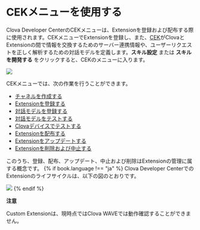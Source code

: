 # CEKメニューを使用する

Clova Developer CenterのCEKメニューは、Extensionを登録および配布する際に使用されます。CEKメニューでExtensionを登録し、また、[CEK](/CEK/CEK_Overview.md#WhatisCEK)がClovaとExtensionの間で情報を交換するためのサーバー連携情報や、ユーザーリクエストを正しく解析するための対話モデルを定義します。**スキル設定** または **スキルを開発する** をクリックすると、CEKのメニューに入ります。

![](/DevConsole/Resources/Images/DevConsole-Entering_CEK_Menu.png)

CEKメニューでは、次の作業を行うことができます。

* [チャネルを作成する](/DevConsole/Guides/CEK/Create_Channel.md)
* [Extensionを登録する](/DevConsole/Guides/CEK/Register_Extension.md)
* [対話モデルを登録する](/DevConsole/Guides/CEK/Register_Interaction_Model.md)
* [対話モデルをテストする](/DevConsole/Guides/CEK/Test_Extension.md)
* [Clovaデバイスでテストする](/DevConsole/Guides/CEK/Device_Test_Extension.md)
* [Extensionを配布する](/DevConsole/Guides/CEK/Deploy_Extension.md)
* [Extensionをアップデートする](/DevConsole/Guides/CEK/Update_Extension.md)
* [Extensionを削除および中止する](/DevConsole/Guides/CEK/Remove_Extension.md)

このうち、登録、配布、アップデート、中止および削除はExtensionの管理に属する概念です。
{% if book.language !== "ja" %}
Clova Developer CenterでのExtensionのライフサイクルは、以下の図のとおりです。

![](/DevConsole/Resources/Images/DevConsole-Extension_LifeCycle.png)
{% endif %}

<div class="danger">
 <p><strong>注意</strong></p>
 <p>Custom Extensionは、現時点ではClova WAVEでは動作確認することができません。</p>
</div>
